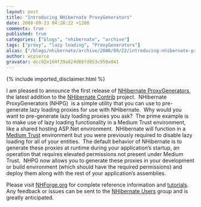 ```yaml
---
layout: post
title: "Introducing NHibernate ProxyGenerators"
date: 2008-09-23 04:28:22 +1200
comments: true
published: true
categories: ["blogs", "nhibernate", "archive"]
tags: ["proxy", "lazy loading", "ProxyGenerators"]
alias: ["/blogs/nhibernate/archive/2008/09/22/introducing-nhibernate-proxygenerators.aspx"]
author: wcpierce
gravatar: dcc92e164f39a824d68fd053c950a041
---
```

{% include imported_disclaimer.html %}
<p>I am pleased to announce the first release of <a href="http://sourceforge.net/project/showfiles.php?group_id=216446&amp;package_id=292389&amp;release_id=628137" target="_blank">NHibernate ProxyGenerators</a>, the latest addition to the <a href="http://sourceforge.net/projects/nhcontrib/" target="_blank">NHibernate Contrib</a> project.&#160; NHibernate ProxyGenerators (NHPG)&#160; is a simple utility that you can use to pre-generate lazy loading proxies for use with NHibernate.&#160; Why would you want to pre-generate lazy loading proxies you ask?&#160; The prime example is to make use of lazy loading functionality in a Medium Trust environment, like a shared hosting ASP.Net environment.&#160; NHibernate will function in a <a href="http://www.nhforge.org/wikis/howtonh/run-in-medium-trust.aspx" target="_blank">Medium Trust</a> environment but you were previously required to disable lazy loading for all of your entities.&#160; The default behavior of NHibernate is to generate these proxies at runtime during your application’s startup, an operation that requires elevated permissions not present under Medium Trust.&#160; NHPG now allows you to generate these proxies in your development or build environment (which should have the required permissions) and deploy them along with the rest of your application’s assemblies.</p>  <p>Please visit <a href="http://nhforge.org/" target="_blank">NHForge.org</a> for complete reference information and <a href="http://www.nhforge.org/wikis/howtonh/pre-generate-lazy-loading-proxies.aspx" target="_blank">tutorials</a>.&#160; Any feedback or issues can be sent to the <a href="http://groups.google.com/group/nhusers" target="_blank">NHibernate Users</a> group and is greatly anticipated.</p>
